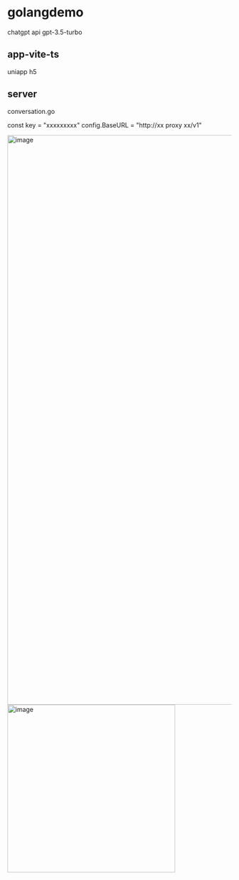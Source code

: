 # golangdemo

chatgpt api gpt-3.5-turbo

## app-vite-ts 

uniapp h5

## server

conversation.go

const key = "xxxxxxxxx"
config.BaseURL = "http://xx proxy xx/v1"

<img width="1280" alt="image" src="https://user-images.githubusercontent.com/54890571/226171667-271f624c-c590-42f8-b729-fc70d86ffc63.png">
<img width="377" alt="image" src="https://user-images.githubusercontent.com/54890571/226171704-3e1a5b41-2a69-48c0-b148-f2c55cb1a108.png">


